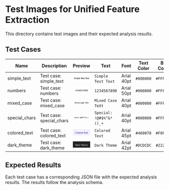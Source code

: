 # Test Images for Unified Feature Extraction

This directory contains test images and their expected analysis results.

## Test Cases

| Name | Description | Preview | Text | Font | Text Color | BG Color |
|------|-------------|----------|------|------|------------|----------|
| simple_text | Test case: simple_text | <img src="simple_text.png" width="200" alt="simple_text"> | `Simple Test Text` | Arial 40pt | `#000000` | `#FFFFFF` |
| numbers | Test case: numbers | <img src="numbers.png" width="200" alt="numbers"> | `1234567890` | Arial 50pt | `#000000` | `#FFFFFF` |
| mixed_case | Test case: mixed_case | <img src="mixed_case.png" width="200" alt="mixed_case"> | `Mixed Case TeXt` | Arial 40pt | `#000000` | `#FFFFFF` |
| special_chars | Test case: special_chars | <img src="special_chars.png" width="200" alt="special_chars"> | `Special: !@#$%^&*()_+` | Arial 40pt | `#000000` | `#FFFFFF` |
| colored_text | Test case: colored_text | <img src="colored_text.png" width="200" alt="colored_text"> | `Colored Text` | Arial 45pt | `#460078` | `#F0F0FF` |
| dark_theme | Test case: dark_theme | <img src="dark_theme.png" width="200" alt="dark_theme"> | `Dark Theme` | Arial 42pt | `#DCDCDC` | `#222222` |

## Expected Results

Each test case has a corresponding JSON file with the expected analysis results. The results follow the analysis schema.
